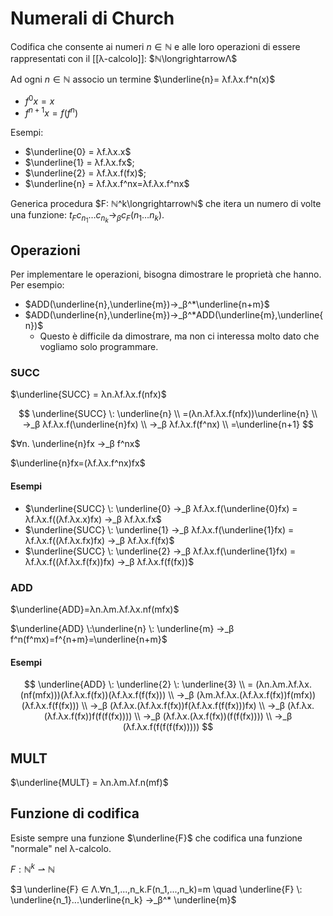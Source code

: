 # Numerali di Church

Codifica che consente ai numeri $n ∈ ℕ$ e alle loro operazioni di essere rappresentati con il [[λ-calcolo]]: $ℕ\longrightarrowΛ$

Ad ogni $n ∈ ℕ$ associo un termine $\underline{n}= λf.λx.f^n(x)$

- $f^0x = x$
- $f^{n+1}x = f(f^n)$

Esempi:

- $\underline{0} = λf.λx.x$
- $\underline{1} = λf.λx.fx$;
- $\underline{2} = λf.λx.f(fx)$;
- $\underline{n} = λf.λx.f^nx=λf.λx.f^nx$

Generica procedura $F: ℕ^k\longrightarrowℕ$ che itera un numero di volte una funzione: $t_Fc_{n_1}…c_{n_k}\longrightarrow_β c_F(n_1…n_k)$.

## Operazioni

Per implementare le operazioni, bisogna dimostrare le proprietà che hanno. Per esempio:
- $ADD(\underline{n},\underline{m})→_β^*\underline{n+m}$
- $ADD(\underline{n},\underline{m})→_β^*ADD(\underline{m},\underline{n})$
	- Questo è difficile da dimostrare, ma non ci interessa molto dato che vogliamo solo programmare.

### SUCC

$\underline{SUCC} = λn.λf.λx.f(nfx)$

 $$
\underline{SUCC} \: \underline{n} \\
=(λn.λf.λx.f(nfx))\underline{n} \\
→_β λf.λx.f(\underline{n}fx) \\
→_β λf.λx.f(f^nx) \\
=\underline{n+1}
$$

$∀n. \underline{n}fx →_β f^nx$

$\underline{n}fx=(λf.λx.f^nx)fx$

#### Esempi

* $\underline{SUCC} \: \underline{0} →_β λf.λx.f(\underline{0}fx) = λf.λx.f((λf.λx.x)fx) →_β λf.λx.fx$
* $\underline{SUCC} \: \underline{1} →_β λf.λx.f(\underline{1}fx) = λf.λx.f((λf.λx.fx)fx) →_β λf.λx.f(fx)$
* $\underline{SUCC} \: \underline{2} →_β λf.λx.f(\underline{1}fx) = λf.λx.f((λf.λx.f(fx))fx) →_β λf.λx.f(f(fx))$

### ADD

$\underline{ADD}=λn.λm.λf.λx.nf(mfx)$

$\underline{ADD} \:\underline{n} \: \underline{m} →_β f^n(f^mx)=f^{n+m}=\underline{n+m}$

#### Esempi

$$
\underline{ADD} \: \underline{2} \: \underline{3} \\
= (λn.λm.λf.λx.(nf(mfx)))(λf.λx.f(fx))(λf.λx.f(f(fx))) \\
→_β (λm.λf.λx.(λf.λx.f(fx))f(mfx))(λf.λx.f(f(fx))) \\
→_β (λf.λx.(λf.λx.f(fx))f(λf.λx.f(f(fx)))fx) \\
→_β (λf.λx.(λf.λx.f(fx))f(f(f(fx)))) \\
→_β (λf.λx.(λx.f(fx))(f(f(fx)))) \\
→_β (λf.λx.f(f(f(f(fx)))))
$$

## MULT

$\underline{MULT} = λn.λm.λf.n(mf)$

## Funzione di codifica

Esiste sempre una funzione $\underline{F}$ che codifica una funzione "normale" nel λ-calcolo.

$F: ℕ^k ⇀ ℕ$

$∃ \underline{F} ∈ Λ.∀n_1,...,n_k.F(n_1,...,n_k)=m \quad \underline{F} \: \underline{n_1}...\underline{n_k} →_β^* \underline{m}$
